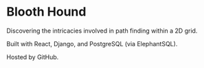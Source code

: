 # Blooth Hound
Discovering the intricacies involved in path finding within a 2D grid.

Built with React, Django, and PostgreSQL (via ElephantSQL).

Hosted by GitHub.
